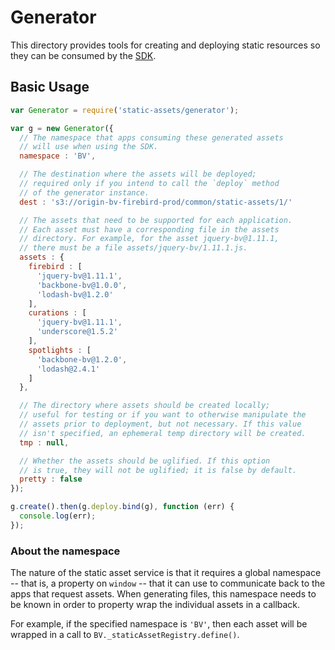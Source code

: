 # Generator

This directory provides tools for creating and deploying static resources so they can be consumed by the [SDK](../sdk/README.md).

## Basic Usage

```js
var Generator = require('static-assets/generator');

var g = new Generator({
  // The namespace that apps consuming these generated assets
  // will use when using the SDK.
  namespace : 'BV',

  // The destination where the assets will be deployed;
  // required only if you intend to call the `deploy` method
  // of the generator instance.
  dest : 's3://origin-bv-firebird-prod/common/static-assets/1/'

  // The assets that need to be supported for each application.
  // Each asset must have a corresponding file in the assets
  // directory. For example, for the asset jquery-bv@1.11.1,
  // there must be a file assets/jquery-bv/1.11.1.js.
  assets : {
    firebird : [
      'jquery-bv@1.11.1',
      'backbone-bv@1.0.0',
      'lodash-bv@1.2.0'
    ],
    curations : [
      'jquery-bv@1.11.1',
      'underscore@1.5.2'
    ],
    spotlights : [
      'backbone-bv@1.2.0',
      'lodash@2.4.1'
    ]
  },

  // The directory where assets should be created locally;
  // useful for testing or if you want to otherwise manipulate the
  // assets prior to deployment, but not necessary. If this value
  // isn't specified, an ephemeral temp directory will be created.
  tmp : null,

  // Whether the assets should be uglified. If this option
  // is true, they will not be uglified; it is false by default.
  pretty : false
});

g.create().then(g.deploy.bind(g), function (err) {
  console.log(err);
});
```

### About the namespace

The nature of the static asset service is that it requires a global namespace -- that is, a property on `window` -- that it can use to communicate back to the apps that request assets. When generating files, this namespace needs to be known in order to property wrap the individual assets in a callback.

For example, if the specified namespace is `'BV'`, then each asset will be wrapped in a call to `BV._staticAssetRegistry.define()`.
